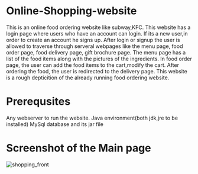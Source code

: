 # Online-Shopping-website
  This is an online food ordering website like subway,KFC. This website has a login page where users who have an account can login.
  If its a new user,in order to create an account he signs up. After login or signup the user is allowed to traverse through serveral webpages 
  like the menu page, food order page, food delivery page, gift brochure page.
    The menu page has a list of the food items along with the pictures of the ingredients. In food order page, the user can add the food items
    to the cart,modify the cart. After ordering the food, the user is redirected to the delivery page.
      This website is a rough depticition of the already running food ordering website.
    
   # Prerequsites
   
  Any webserver to run the website.
  Java environment(both jdk,jre to be installed)
  MySql database and its jar file

# Screenshot of the Main page
![shopping_front](https://user-images.githubusercontent.com/25689783/41513818-46a259d8-72bf-11e8-8eac-257c38648603.PNG)
